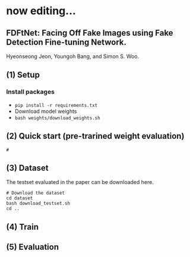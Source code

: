# now editing...
## FDFtNet: Facing Off Fake Images using Fake Detection Fine-tuning Network.
Hyeonseong Jeon, Youngoh Bang,  and Simon S. Woo.

 
## (1) Setup
### Install packages
- `pip install -r requirements.txt`
- Download model weights
- `bash weights/download_weights.sh`

## (2) Quick start (pre-trarined weight evaluation)
```
# 
```

## (3) Dataset
The testset evaluated in the paper can be downloaded here.

```
# Download the dataset
cd dataset
bash download_testset.sh
cd ..
```

## (4) Train


## (5) Evaluation
